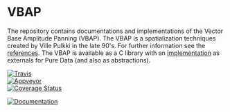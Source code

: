 # VBAP
The repository contains documentations and implementations of the Vector Base Amplitude Panning (VBAP). The VBAP is a spatialization techniques created by Ville Pulkki in the late 90's. For further information see the [references](https://github.com/pierreguillot/vbap/blob/master/references). The VBAP is available as a C library with an [implementation](https://github.com/pierreguillot/vbap/blob/master/pd) as externals for Pure Data (and also as abstractions).

[![Travis](https://img.shields.io/travis/pierreguillot/vbap.svg?label=travis)](https://travis-ci.org/pierreguillot/vbap)  
[![Appveyor](https://img.shields.io/appveyor/ci/pierreguillot/vbap.svg?label=appveyor)](https://ci.appveyor.com/project/pierreguillot/vbap/history)  
[![Coverage Status](https://coveralls.io/repos/github/pierreguillot/vbap/badge.svg?branch=master)](https://coveralls.io/github/pierreguillot/vbap?branch=master)

[![Documentation](https://img.shields.io/badge/docs-doxygen-blue.svg)](https://pierreguillot.github.io/vbap/)
